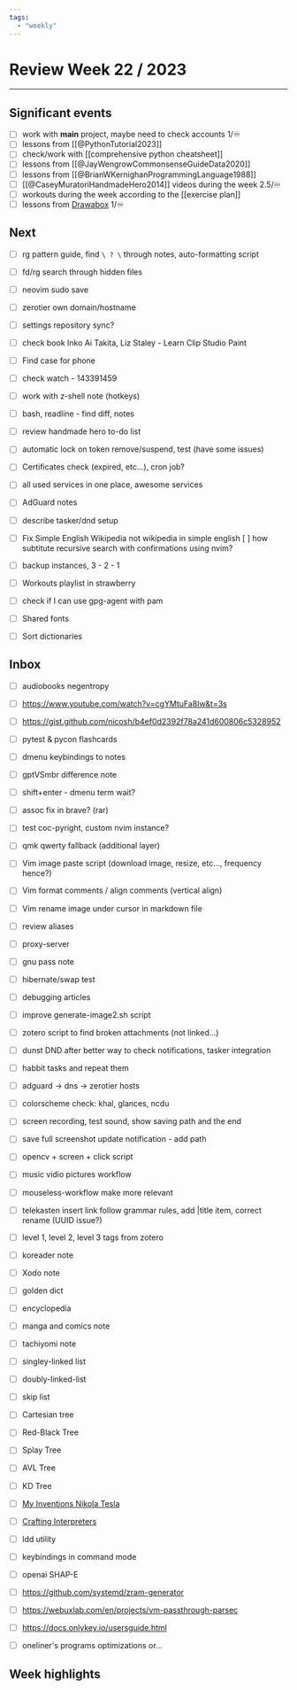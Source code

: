 ```yaml
---
tags:
  - "weekly"
---
```


# Review Week 22 / 2023

---

## Significant events

- [ ] work with **main** project, maybe need to check accounts 1/♾️
- [ ] lessons from [[@PythonTutorial2023]]
- [ ] check/work with [[comprehensive python cheatsheet]]
- [ ] lessons from [[@JayWengrowCommonsenseGuideData2020]]
- [ ] lessons from [[@BrianWKernighanProgrammingLanguage1988]]
- [ ] [[@CaseyMuratoriHandmadeHero2014]] videos during the week 2.5/♾️
- [ ] workouts during the week according to the [[exercise plan]]
- [ ] lessons from [Drawabox](https://drawabox.com/) 1/♾️

## Next

- [ ] rg pattern guide, find `\ ? \` through notes, auto-formatting script
- [ ] fd/rg search through hidden files
- [ ] neovim sudo save
- [ ] zerotier own domain/hostname
- [ ] settings repository sync?
- [ ] check book Inko Ai Takita, Liz Staley - Learn Clip Studio Paint
- [ ] Find case for phone
- [ ] check watch - 143391459
- [ ] work with z-shell note (hotkeys)
- [ ] bash, readline - find diff, notes
- [ ] review handmade hero to-do list
- [ ] automatic lock on token remove/suspend, test (have some issues)
- [ ] Certificates check (expired, etc...), cron job?
- [ ] all used services in one place, awesome services
- [ ] AdGuard notes
- [ ] describe tasker/dnd setup
- [ ] Fix Simple English Wikipedia not wikipedia in simple english
  [ ] how subtitute recursive search with confirmations using nvim?
- [ ] backup instances, 3 - 2 - 1
- [ ] Workouts playlist in strawberry
- [ ] check if I can use gpg-agent with pam

- [ ] Shared fonts
- [ ] Sort dictionaries

## Inbox

- [ ] audiobooks negentropy

- [ ] https://www.youtube.com/watch?v=cgYMtuFa8Iw&t=3s
- [ ] https://gist.github.com/nicosh/b4ef0d2392f78a241d600806c5328952
- [ ] pytest & pycon flashcards

- [ ] dmenu keybindings to notes
- [ ] gptVSmbr difference note
- [ ] shift+enter - dmenu term wait?
- [ ] assoc fix in brave? (rar)
- [ ] test coc-pyright, custom nvim instance?
- [ ] qmk qwerty fallback (additional layer)
- [ ] Vim image paste script (download image, resize, etc..., frequency hence?)
- [ ] Vim format comments / align comments (vertical align)
- [ ] Vim rename image under cursor in markdown file
- [ ] review aliases
- [ ] proxy-server
- [ ] gnu pass note
- [ ] hibernate/swap test
- [ ] debugging articles
- [ ] improve generate-image2.sh script

- [ ] zotero script to find broken attachments (not linked...)
- [ ] dunst DND after better way to check notifications, tasker integration
- [ ] habbit tasks and repeat them
- [ ] adguard -> dns -> zerotier hosts
- [ ] colorscheme check: khal, glances, ncdu

- [ ] screen recording, test sound, show saving path and the end
- [ ] save full screenshot update notification - add path
- [ ] opencv + screen + click script
- [ ] music vidio pictures workflow
- [ ] mouseless-workflow make more relevant
- [ ] telekasten insert link follow grammar rules, add |title item, correct
      rename (UUID issue?)
- [ ] level 1, level 2, level 3 tags from zotero

- [ ] koreader note
- [ ] Xodo note
- [ ] golden dict
- [ ] encyclopedia
- [ ] manga and comics note
- [ ] tachiyomi note

- [ ] singley-linked list
- [ ] doubly-linked-list
- [ ] skip list
- [ ] Cartesian tree
- [ ] Red-Black Tree
- [ ] Splay Tree
- [ ] AVL Tree
- [ ] KD Tree

- [ ] [My Inventions Nikola Tesla](https://archive.org/details/MyInventionsNikolaTesla/page/n29/mode/2up)
- [ ] [Crafting Interpreters](http://craftinginterpreters.com/)
- [ ] ldd utility
- [ ] keybindings in command mode
- [ ] openai SHAP-E
- [ ] https://github.com/systemd/zram-generator
- [ ] https://webuxlab.com/en/projects/vm-passthrough-parsec
- [ ] https://docs.onlykey.io/usersguide.html
- [ ] oneliner's programs optimizations or...

## Week highlights


